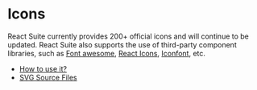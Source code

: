 # Icons

React Suite currently provides 200+ official icons and will continue to be updated. React Suite also supports the use of third-party component libraries, such as [Font awesome](https://github.com/FortAwesome/Font-Awesome/tree/master/js-packages/%40fortawesome), [React Icons](https://github.com/react-icons/react-icons), [Iconfont](https://www.iconfont.cn/), etc.

- [How to use it?](/components/icon)
- [SVG Source Files](https://github.com/rsuite/rsuite-icon-font/tree/master/src/svg)

<div id="ad-view"></div>
